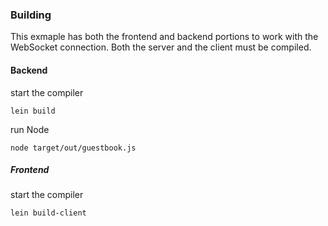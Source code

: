 ### Building

This exmaple has both the frontend and backend portions to work with the WebSocket connection.
Both the server and the client must be compiled.

#### Backend

start the compiler

```
lein build
```

run Node

```
node target/out/guestbook.js
```

##### Frontend

start the compiler

```
lein build-client
```
